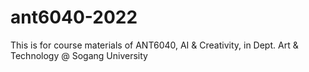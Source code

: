 # ant6040-2022
This is for course materials of ANT6040, AI &amp; Creativity, in Dept. Art &amp; Technology @ Sogang University
